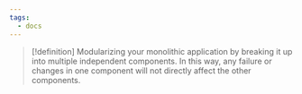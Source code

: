 ```yaml
---
tags:
  - docs
---
```

>[!definition]
>Modularizing your monolithic application by breaking it up into multiple independent components. In this way, any failure or changes in one component will not directly affect the other components.


